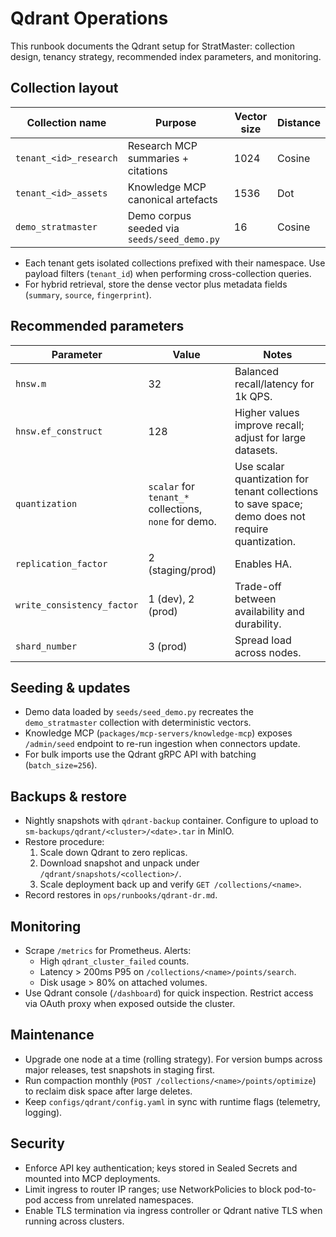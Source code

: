 # Qdrant Operations

This runbook documents the Qdrant setup for StratMaster: collection design,
tenancy strategy, recommended index parameters, and monitoring.

## Collection layout

<!-- markdownlint-disable MD056 -->

| Collection name        | Purpose                                     | Vector size | Distance |
| ---------------------- | ------------------------------------------- | ----------- | -------- |
| `tenant_<id>_research` | Research MCP summaries + citations          | 1024        | Cosine   |
| `tenant_<id>_assets`   | Knowledge MCP canonical artefacts           | 1536        | Dot      |
| `demo_stratmaster`     | Demo corpus seeded via `seeds/seed_demo.py` | 16          | Cosine   |

<!-- markdownlint-enable MD056 -->

- Each tenant gets isolated collections prefixed with their namespace. Use
  payload filters (`tenant_id`) when performing cross-collection queries.
- For hybrid retrieval, store the dense vector plus metadata fields (`summary`,
  `source`, `fingerprint`).

## Recommended parameters

| Parameter                  | Value                                                 | Notes                                                                                             |
| -------------------------- | ----------------------------------------------------- | ------------------------------------------------------------------------------------------------- |
| `hnsw.m`                   | 32                                                    | Balanced recall/latency for 1k QPS.                                                               |
| `hnsw.ef_construct`        | 128                                                   | Higher values improve recall; adjust for large datasets.                                          |
| `quantization`             | `scalar` for `tenant_*` collections, `none` for demo. | Use scalar quantization for tenant collections to save space; demo does not require quantization. |
| `replication_factor`       | 2 (staging/prod)                                      | Enables HA.                                                                                       |
| `write_consistency_factor` | 1 (dev), 2 (prod)                                     | Trade-off between availability and durability.                                                    |
| `shard_number`             | 3 (prod)                                              | Spread load across nodes.                                                                         |

## Seeding & updates

- Demo data loaded by `seeds/seed_demo.py` recreates the `demo_stratmaster`
  collection with deterministic vectors.
- Knowledge MCP (`packages/mcp-servers/knowledge-mcp`) exposes `/admin/seed`
  endpoint to re-run ingestion when connectors update.
- For bulk imports use the Qdrant gRPC API with batching (`batch_size=256`).

## Backups & restore

- Nightly snapshots with `qdrant-backup` container. Configure to upload to
  `sm-backups/qdrant/<cluster>/<date>.tar` in MinIO.
- Restore procedure:
  1. Scale down Qdrant to zero replicas.
  2. Download snapshot and unpack under `/qdrant/snapshots/<collection>/`.
  3. Scale deployment back up and verify `GET /collections/<name>`.
- Record restores in `ops/runbooks/qdrant-dr.md`.

## Monitoring

- Scrape `/metrics` for Prometheus. Alerts:
  - High `qdrant_cluster_failed` counts.
  - Latency > 200ms P95 on `/collections/<name>/points/search`.
  - Disk usage > 80% on attached volumes.
- Use Qdrant console (`/dashboard`) for quick inspection. Restrict access via
  OAuth proxy when exposed outside the cluster.

## Maintenance

- Upgrade one node at a time (rolling strategy). For version bumps across major
  releases, test snapshots in staging first.
- Run compaction monthly (`POST /collections/<name>/points/optimize`) to reclaim
  disk space after large deletes.
- Keep `configs/qdrant/config.yaml` in sync with runtime flags (telemetry,
  logging).

## Security

- Enforce API key authentication; keys stored in Sealed Secrets and mounted into
  MCP deployments.
- Limit ingress to router IP ranges; use NetworkPolicies to block pod-to-pod
  access from unrelated namespaces.
- Enable TLS termination via ingress controller or Qdrant native TLS when
  running across clusters.
